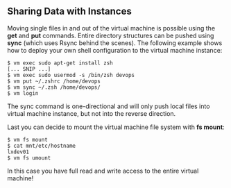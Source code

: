 

## Sharing Data with Instances


Moving single files in and out of the virtual machine is possible using the **get** and **put** commands. Entire directory structures can be pushed using **sync** (which uses Rsync behind the scenes). The following example shows how to deploy your own shell configuration to the virtual machine instance:

    $ vm exec sudo apt-get install zsh
    [... SNIP ...]
    $ vm exec sudo usermod -s /bin/zsh devops
    $ vm put ~/.zshrc /home/devops
    $ vm sync ~/.zsh /home/devops/
    $ vm login

The sync command is one-directional and will only push local files into virtual machine instance, but not into the reverse direction.

Last you can decide to mount the virtual machine file system with **fs mount**:

    $ vm fs mount
    $ cat mnt/etc/hostname
    lxdev01
    $ vm fs umount

In this case you have full read and write access to the entire virtual machine!
